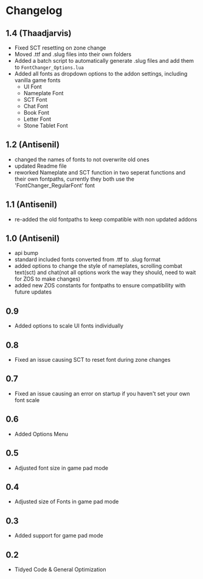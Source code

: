 # Changelog

## 1.4 (Thaadjarvis)
* Fixed SCT resetting on zone change
* Moved .ttf and .slug files into their own folders
* Added a batch script to automatically generate .slug files and add them to `FontChanger_Options.lua`
* Added all fonts as dropdown options to the addon settings, including vanilla game fonts
	* UI Font
	* Nameplate Font
	* SCT Font
	* Chat Font
	* Book Font
	* Letter Font
	* Stone Tablet Font

## 1.2 (Antisenil)
* changed the names of fonts to not overwrite old ones
* updated Readme file
* reworked Nameplate and SCT function in two seperat functions and their own fontpaths, currently they both use the 'FontChanger_RegularFont' font

## 1.1 (Antisenil)
* re-added the old fontpaths to keep compatible with non updated addons

## 1.0 (Antisenil)
* api bump
* standard included fonts converted from .ttf to .slug format
* added options to change the style of nameplates, scrolling combat text(sct) and chat(not all options work the way they should, need to wait for ZOS to make changes)
* added new ZOS constants for fontpaths to ensure compatibility with future updates

## 0.9
* Added options to scale UI fonts individually

## 0.8
* Fixed an issue causing SCT to reset font during zone changes

## 0.7
* Fixed an issue causing an error on startup if you haven't set your own font scale

## 0.6
* Added Options Menu

## 0.5
* Adjusted font size in game pad mode

## 0.4
* Adjusted size of Fonts in game pad mode

## 0.3
* Added support for game pad mode

## 0.2
* Tidyed Code & General Optimization

